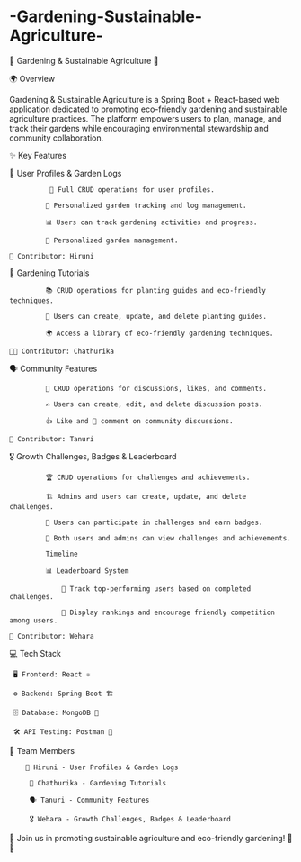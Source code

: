 # -Gardening-Sustainable-Agriculture-
🌱 Gardening & Sustainable Agriculture 🌿

🌍 Overview

Gardening & Sustainable Agriculture is a Spring Boot + React-based web application dedicated to promoting eco-friendly gardening and sustainable agriculture practices. The platform empowers users to plan, manage, and track their gardens while encouraging environmental stewardship and community collaboration.

✨ Key Features

🌾 User Profiles & Garden Logs

              📝 Full CRUD operations for user profiles.

             🌿 Personalized garden tracking and log management.

             📊 Users can track gardening activities and progress.

             🌿 Personalized garden management.

    👤 Contributor: Hiruni

    

📖 Gardening Tutorials

             📚 CRUD operations for planting guides and eco-friendly techniques.

             🌱 Users can create, update, and delete planting guides.

             🌍 Access a library of eco-friendly gardening techniques.

    👩‍🏫 Contributor: Chathurika

🗣️ Community Features

             💬 CRUD operations for discussions, likes, and comments.

             ✍️ Users can create, edit, and delete discussion posts.

             👍 Like and 💬 comment on community discussions.

    👥 Contributor: Tanuri

🎖️ Growth Challenges, Badges & Leaderboard

             🏆 CRUD operations for challenges and achievements.

             🏗️ Admins and users can create, update, and delete challenges.

             🎯 Users can participate in challenges and earn badges.

             👀 Both users and admins can view challenges and achievements.

             Timeline

             📊 Leaderboard System 

                 🏅 Track top-performing users based on completed challenges.

                 📢 Display rankings and encourage friendly competition among users.

    🥇 Contributor: Wehara


💻 Tech Stack

     🖥 Frontend: React ⚛️

     ⚙️ Backend: Spring Boot 🏗️

     🗄 Database: MongoDB 🍃

     🛠 API Testing: Postman 📮


👥 Team Members

        🌾 Hiruni - User Profiles & Garden Logs

         📖 Chathurika - Gardening Tutorials

         🗣️ Tanuri - Community Features

         🎖️ Wehara - Growth Challenges, Badges & Leaderboard

         

🌿 Join us in promoting sustainable agriculture and eco-friendly gardening! 🌱💚
